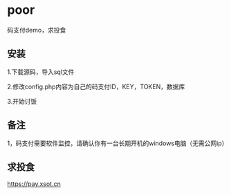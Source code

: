 # poor
码支付demo，求投食

## 安装
1.下载源码，导入sql文件

2.修改config.php内容为自己的码支付ID，KEY，TOKEN，数据库

3.开始讨饭

## 备注
1，码支付需要软件监控，请确认你有一台长期开机的windows电脑（无需公网ip）

## 求投食

https://pay.xsot.cn
